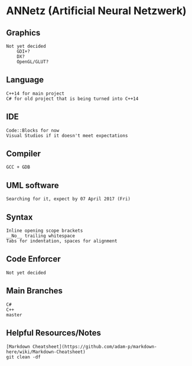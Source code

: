 # ANNetz (Artificial Neural Netzwerk)

## Graphics
	Not yet decided
		GDI+?
		DX?
		OpenGL/GLUT?

## Language
	C++14 for main project
	C# for old project that is being turned into C++14

## IDE
	Code::Blocks for now
	Visual Studios if it doesn't meet expectations

## Compiler
	GCC + GDB

## UML software
	Searching for it, expect by 07 April 2017 (Fri)

## Syntax
	Inline opening scope brackets
	__No__ trailing whitespace
	Tabs for indentation, spaces for alignment

## Code Enforcer
	Not yet decided

## Main Branches
	C#
	C++
	master

## Helpful Resources/Notes
	[Markdown Cheatsheet](https://github.com/adam-p/markdown-here/wiki/Markdown-Cheatsheet)
	git clean -df